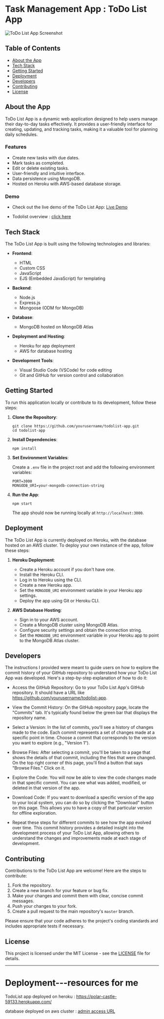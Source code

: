 # Task Management App : ToDo List App

![ToDo List App Screenshot](todo-app-screenshot.png)

## Table of Contents

- [About the App](#about-the-app)
- [Tech Stack](#tech-stack)
- [Getting Started](#getting-started)
- [Deployment](#deployment)
- [Developers](#Developers)
- [Contributing](#contributing)
- [License](#license)

## About the App

ToDo List App is a dynamic web application designed to help users manage their day-to-day tasks effectively. It provides a user-friendly interface for creating, updating, and tracking tasks, making it a valuable tool for planning daily schedules.

### Features

- Create new tasks with due dates.
- Mark tasks as completed.
- Edit or delete existing tasks.
- User-friendly and intuitive interface.
- Data persistence using MongoDB.
- Hosted on Heroku with AWS-based database storage.

### Demo

- Check out the live demo of the ToDo List App: [Live Demo](https://polar-castle-59133.herokuapp.com/)

- Todolist overview : [click here](https://github.com/shreyamalogi/todolist/blob/main/todolist%20overview.pdf)

## Tech Stack

The ToDo List App is built using the following technologies and libraries:

- **Frontend**:
  - HTML
  - Custom CSS
  - JavaScript
  - EJS (Embedded JavaScript) for templating

- **Backend**:
  - Node.js
  - Express.js
  - Mongoose (ODM for MongoDB)

- **Database**:
  - MongoDB hosted on MongoDB Atlas

- **Deployment and Hosting**:
  - Heroku for app deployment
  - AWS for database hosting

- **Development Tools**:
  - Visual Studio Code (VSCode) for code editing
  - Git and GitHub for version control and collaboration

## Getting Started

To run this application locally or contribute to its development, follow these steps:

1. **Clone the Repository**:

   ```
   git clone https://github.com/yourusername/todolist-app.git
   cd todolist-app
   ```

2. **Install Dependencies**:

   ```
   npm install
   ```

3. **Set Environment Variables**:

   Create a `.env` file in the project root and add the following environment variables:

   ```
   PORT=3000
   MONGODB_URI=your-mongodb-connection-string
   ```

4. **Run the App**:

   ```
   npm start
   ```

   The app should now be running locally at `http://localhost:3000`.



## Deployment

The ToDo List App is currently deployed on Heroku, with the database hosted on an AWS cluster. To deploy your own instance of the app, follow these steps:

1. **Heroku Deployment**:

   - Create a Heroku account if you don't have one.
   - Install the Heroku CLI.
   - Log in to Heroku using the CLI.
   - Create a new Heroku app.
   - Set the `MONGODB_URI` environment variable in your Heroku app settings.
   - Deploy the app using Git or Heroku CLI.

2. **AWS Database Hosting**:

   - Sign in to your AWS account.
   - Create a MongoDB cluster using MongoDB Atlas.
   - Configure security settings and obtain the connection string.
   - Set the `MONGODB_URI` environment variable in your Heroku app to point to the MongoDB Atlas cluster.
  
## Developers

  The instructions I provided were meant to guide users on how to explore the commit history of your GitHub repository to understand how your ToDo List App was developed. Here's a step-by-step explanation of how to do it:

- Access the GitHub Repository: Go to your ToDo List App's GitHub repository. It should have a URL like https://github.com/yourusername/todolist-app.

- View the Commit History: On the GitHub repository page, locate the "Commits" tab. It's typically found below the green bar that displays the repository name.

- Select a Version: In the list of commits, you'll see a history of changes made to the code. Each commit represents a set of changes made at a specific point in time. Choose a commit that corresponds to the version you want to explore (e.g., "Version 1").

- Browse Files: After selecting a commit, you'll be taken to a page that shows the details of that commit, including the files that were changed. On the top right corner of this page, you'll find a button that says "Browse Files." Click on it.

- Explore the Code: You will now be able to view the code changes made in that specific commit. You can see what was added, modified, or deleted in that version of the app.

- Download Code: If you want to download a specific version of the app to your local system, you can do so by clicking the "Download" button on this page. This allows you to have a copy of that particular version for offline exploration.

- Repeat these steps for different commits to see how the app evolved over time. This commit history provides a detailed insight into the development process of your ToDo List App, allowing others to understand the changes and improvements made at each stage of development.

## Contributing

Contributions to the ToDo List App are welcome! Here are the steps to contribute:

1. Fork the repository.
2. Create a new branch for your feature or bug fix.
3. Make your changes and commit them with clear, concise commit messages.
4. Push your changes to your fork.
5. Create a pull request to the main repository's `master` branch.

Please ensure that your code adheres to the project's coding standards and includes appropriate tests if necessary.

## License

This project is licensed under the MIT License - see the [LICENSE](LICENSE) file for details.

---



# Deployment---resources for me 

TodoList app deployed on heroku : https://polar-castle-59133.herokuapp.com/

database deployed on aws cluster : [admin access URL ](https://cloud.mongodb.com/v2/61ee673c230131246b5702aa#clusters?fastPoll=true)



